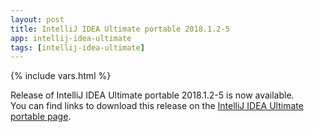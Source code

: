 ```yaml
---
layout: post
title: IntelliJ IDEA Ultimate portable 2018.1.2-5
app: intellij-idea-ultimate
tags: [intellij-idea-ultimate]
---
```

{% include vars.html %}

Release of IntelliJ IDEA Ultimate portable 2018.1.2-5 is now available.<br />
You can find links to download this release on the [IntelliJ IDEA Ultimate portable page](/app/intellij-idea-ultimate-portable).
